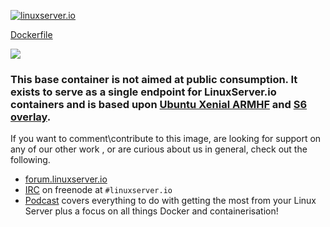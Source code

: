 [linuxserverurl]: https://linuxserver.io
[forumurl]: https://forum.linuxserver.io
[ircurl]: https://www.linuxserver.io/irc/
[podcasturl]: https://www.linuxserver.io/podcast/

[![linuxserver.io](https://raw.githubusercontent.com/linuxserver/docker-templates/master/linuxserver.io/img/linuxserver_medium.png)][linuxserverurl]

[Dockerfile](https://github.com/linuxserver/docker-baseimage-xenial-armhf/blob/master/Dockerfile)

[![](https://images.microbadger.com/badges/image/lsiobase/xenial.armhf.svg)](https://microbadger.com/images/lsiobase/xenial.armhf "Get your own image badge on microbadger.com")

### This base container is not aimed at public consumption. It exists to serve as a single endpoint for LinuxServer.io containers and is based upon [Ubuntu Xenial ARMHF](https://hub.docker.com/_/ubuntu/) and [S6 overlay](https://github.com/just-containers/s6-overlay).

If you want to comment\contribute to this image, are looking for support on any of our other work , or are curious about us in general, check out the following.

* [forum.linuxserver.io][forumurl]
* [IRC][ircurl] on freenode at `#linuxserver.io`
* [Podcast][podcasturl] covers everything to do with getting the most from your Linux Server plus a focus on all things Docker and containerisation!
